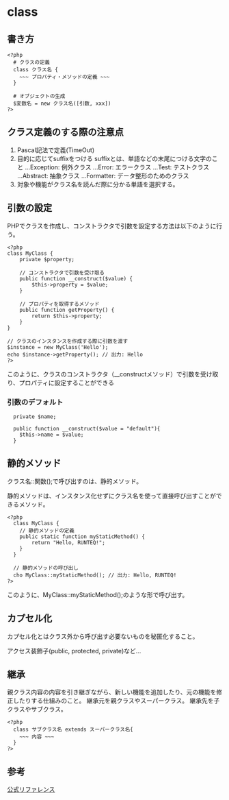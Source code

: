 # class

## 書き方
```
<?php
  # クラスの定義
  class クラス名 {
    ~~~ プロパティ・メソッドの定義 ~~~
  }

  # オブジェクトの生成
  $変数名 = new クラス名([引数, xxx])
?>
```

## クラス定義のする際の注意点

1. Pascal記法で定義(TimeOut)
1. 目的に応じてsuffixをつける
  suffixとは、単語などの末尾につける文字のこと
  ...Exception: 例外クラス
  ...Error: エラークラス
  ...Test: テストクラス
  ...Abstract: 抽象クラス
  ...Formatter: データ整形のためのクラス
1. 対象や機能がクラス名を読んだ際に分かる単語を選択する。

## 引数の設定
PHPでクラスを作成し、コンストラクタで引数を設定する方法は以下のように行う。

```
<?php
class MyClass {
    private $property;

    // コンストラクタで引数を受け取る
    public function __construct($value) {
        $this->property = $value;
    }

    // プロパティを取得するメソッド
    public function getProperty() {
        return $this->property;
    }
}

// クラスのインスタンスを作成する際に引数を渡す
$instance = new MyClass('Hello');
echo $instance->getProperty(); // 出力: Hello
?>
```

このように、クラスのコンストラクタ（__constructメソッド）で引数を受け取り、プロパティに設定することができる

### 引数のデフォルト
```
  private $name;
  
  public function __construct($value = "default"){
    $this->name = $value;
  }
```

## 静的メソッド

クラス名::関数();で呼び出すのは、静的メソッド。

静的メソッドは、インスタンス化せずにクラス名を使って直接呼び出すことができるメソッド。
```
<?php
  class MyClass {
    // 静的メソッドの定義
    public static function myStaticMethod() {
        return "Hello, RUNTEQ!";
    }
  }

  // 静的メソッドの呼び出し
  cho MyClass::myStaticMethod(); // 出力: Hello, RUNTEQ!
?>
```
このように、MyClass::myStaticMethod();のような形で呼び出す。

## カプセル化
カプセル化とはクラス外から呼び出す必要ないものを秘匿化すること。

アクセス装飾子(public, protected, private)など...

## 継承
親クラス内容の内容を引き継ぎながら、新しい機能を追加したり、元の機能を修正したりする仕組みのこと。
継承元を親クラスやスーパークラス。
継承先を子クラスやサブクラス。

```
<?php
  class サブクラス名 extends スーパークラス名{
    ~~~ 内容 ~~~
  }
?>
```

## 参考
[公式リファレンス](https://www.php.net/manual/ja/language.oop5.php)